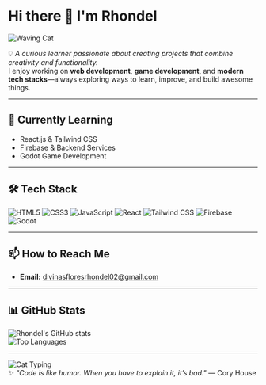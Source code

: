 # Hi there 👋 I'm Rhondel  
![Waving Cat](https://media.giphy.com/media/JIX9t2j0ZTN9S/giphy.gif)

💡 *A curious learner passionate about creating projects that combine creativity and functionality.*  
I enjoy working on **web development**, **game development**, and **modern tech stacks**—always exploring ways to learn, improve, and build awesome things.

---

## 🌱 Currently Learning
- React.js & Tailwind CSS  
- Firebase & Backend Services  
- Godot Game Development

---

## 🛠 Tech Stack

![HTML5](https://img.shields.io/badge/HTML5-E34F26?style=for-the-badge&logo=html5&logoColor=white)
![CSS3](https://img.shields.io/badge/CSS3-1572B6?style=for-the-badge&logo=css3&logoColor=white)
![JavaScript](https://img.shields.io/badge/JavaScript-F7DF1E?style=for-the-badge&logo=javascript&logoColor=black)
![React](https://img.shields.io/badge/React-61DAFB?style=for-the-badge&logo=react&logoColor=black)
![Tailwind CSS](https://img.shields.io/badge/Tailwind_CSS-38B2AC?style=for-the-badge&logo=tailwind-css&logoColor=white)
![Firebase](https://img.shields.io/badge/Firebase-FFCA28?style=for-the-badge&logo=firebase&logoColor=black)
![Godot](https://img.shields.io/badge/Godot-478CBF?style=for-the-badge&logo=godot-engine&logoColor=white)

---

## 📫 How to Reach Me
- **Email:** [divinasfloresrhondel02@gmail.com](mailto:divinasfloresrhondel02@gmail.com)

---

## 📊 GitHub Stats
![Rhondel's GitHub stats](https://github-readme-stats.vercel.app/api?username=RSDIV&show_icons=true&theme=tokyonight)  
![Top Languages](https://github-readme-stats.vercel.app/api/top-langs/?username=RSDIV&layout=compact&theme=tokyonight)

---

![Cat Typing](https://media.giphy.com/media/3oriO0OEd9QIDdllqo/giphy.gif)  
✨ *"Code is like humor. When you have to explain it, it’s bad."* — Cory House
